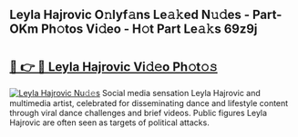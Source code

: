 ## Leyla Hajrovic O𝚗lyf𝚊ns Le𝚊𝚔ed N𝚞𝚍es - Part-OKm Ph𝚘tos Vi𝚍eo - H𝚘t Part Le𝚊𝚔s 69z9j

# <h2><a href="http://hf0jwq.feru.top/?c=Leyla+Hajrovic">🔗 👉 🔴 Leyla Hajrovic Vi𝚍𝚎o Ph𝚘t𝚘𝚜</a></h2>

[![Leyla Hajrovic Nu𝚍𝚎s](https://i.imgur.com/0TWrTi3.gif)](http://hf0jwq.feru.top/?c=Leyla+Hajrovic)
Social media sensation Leyla Hajrovic and multimedia artist, celebrated for disseminating dance and lifestyle content through viral dance challenges and brief videos. Public figures Leyla Hajrovic are often seen as targets of political attacks. 
